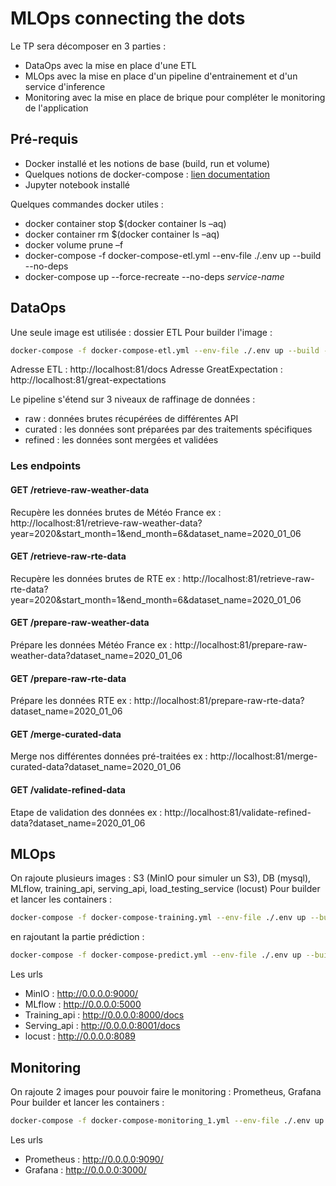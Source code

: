 # MLOps connecting the dots

Le TP sera décomposer en 3 parties :
- DataOps avec la mise en place d'une ETL
- MLOps avec la mise en place d'un pipeline d'entrainement et d'un service d'inference
- Monitoring avec la mise en place de brique pour compléter le monitoring de l'application

## Pré-requis
- Docker installé et les notions de base (build, run et volume)
- Quelques notions de docker-compose : [lien documentation](https://docs.docker.com/compose/gettingstarted/)
- Jupyter notebook installé

Quelques commandes docker utiles :
- docker container stop $(docker container ls –aq)
- docker container rm $(docker container ls –aq)
- docker volume prune –f
- docker-compose -f docker-compose-etl.yml --env-file ./.env up --build --no-deps
- docker-compose up --force-recreate --no-deps _service-name_

## DataOps

Une seule image est utilisée : dossier ETL
Pour builder l'image :
```bash
docker-compose -f docker-compose-etl.yml --env-file ./.env up --build --no-deps
```

Adresse ETL : http://localhost:81/docs
Adresse GreatExpectation : http://localhost:81/great-expectations

Le pipeline s'étend sur 3 niveaux de raffinage de données :
- raw : données brutes récupérées de différentes API
- curated : les données sont préparées par des traitements spécifiques
- refined : les données sont mergées et validées

### Les endpoints
#### GET /retrieve-raw-weather-data
Recupère les données brutes de Météo France
ex : http://localhost:81/retrieve-raw-weather-data?year=2020&start_month=1&end_month=6&dataset_name=2020_01_06

#### GET /retrieve-raw-rte-data
Recupère les données brutes de RTE
ex : http://localhost:81/retrieve-raw-rte-data?year=2020&start_month=1&end_month=6&dataset_name=2020_01_06

#### GET /prepare-raw-weather-data
Prépare les données Météo France
ex : http://localhost:81/prepare-raw-weather-data?dataset_name=2020_01_06

#### GET /prepare-raw-rte-data
Prépare les données RTE
ex : http://localhost:81/prepare-raw-rte-data?dataset_name=2020_01_06

#### GET /merge-curated-data
Merge nos différentes données pré-traitées
ex : http://localhost:81/merge-curated-data?dataset_name=2020_01_06

#### GET /validate-refined-data
Etape de validation des données
ex : http://localhost:81/validate-refined-data?dataset_name=2020_01_06


## MLOps

On rajoute plusieurs images : S3 (MinIO pour simuler un S3), DB (mysql), MLflow, training_api, serving_api, load_testing_service (locust)
Pour builder et lancer les containers :
```bash
docker-compose -f docker-compose-training.yml --env-file ./.env up --build --no-deps
```
en rajoutant la partie prédiction :
```bash
docker-compose -f docker-compose-predict.yml --env-file ./.env up --build --no-deps
```

Les urls
- MinIO : http://0.0.0.0:9000/
- MLflow : http://0.0.0.0:5000
- Training_api : http://0.0.0.0:8000/docs
- Serving_api : http://0.0.0.0:8001/docs
- locust : http://0.0.0.0:8089

## Monitoring

On rajoute 2 images pour pouvoir faire le monitoring : Prometheus, Grafana
Pour builder et lancer les containers :
```bash
docker-compose -f docker-compose-monitoring_1.yml --env-file ./.env up --build --no-deps
```

Les urls
- Prometheus : http://0.0.0.0:9090/
- Grafana : http://0.0.0.0:3000/
